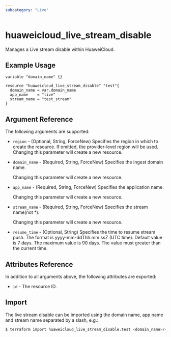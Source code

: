 ```yaml
---
subcategory: "Live"
---
```


# huaweicloud_live_stream_disable

Manages a Live stream disable within HuaweiCloud.

## Example Usage

```hcl
variable "domain_name" {}

resource "huaweicloud_live_stream_disable" "test"{
  domain_name = var.domain_name
  app_name    = "live"
  stream_name = "test_stream"
}
```

## Argument Reference

The following arguments are supported:

* `region` - (Optional, String, ForceNew) Specifies the region in which to create the resource.
  If omitted, the provider-level region will be used. Changing this parameter will create a new resource.

* `domain_name` - (Required, String, ForceNew) Specifies the ingest domain name.

  Changing this parameter will create a new resource.

* `app_name` - (Required, String, ForceNew) Specifies the application name.

  Changing this parameter will create a new resource.

* `stream_name` - (Required, String, ForceNew) Specifies the stream name(not *).

  Changing this parameter will create a new resource.

* `resume_time` - (Optional, String) Specifies the time to resume stream push.
  The format is yyyy-mm-ddThh:mm:ssZ (UTC time). Default value is 7 days. The maximum value is 90 days.
  The value must greater than the current time.

## Attributes Reference

In addition to all arguments above, the following attributes are exported:

* `id` - The resource ID.

## Import

The live stream disable can be imported using the domain name, app name and stream name separated by a slash, e.g.:

```bash
$ terraform import huaweicloud_live_stream_disable.test <domain_name>/<app_name>/<stream_name>
```
